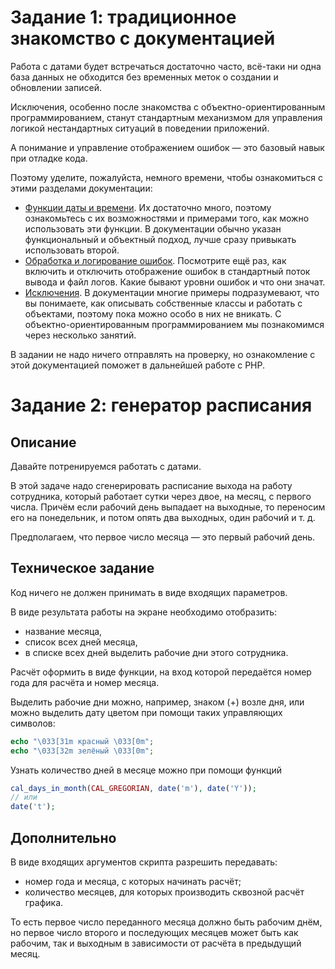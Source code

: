 # Задание 1: традиционное знакомство с документацией

Работа с датами будет встречаться достаточно часто, всё-таки ни одна база данных не обходится без
временных меток о создании и обновлении записей. 

Исключения, особенно после знакомства с объектно-ориентированным программированием, станут стандартным механизмом для управления логикой 
нестандартных ситуаций в поведении приложений. 

А понимание и управление отображением ошибок — это базовый навык при отладке кода. 

Поэтому уделите, пожалуйста, немного времени, чтобы ознакомиться с этими разделами документации: 

* [Функции даты и времени](https://www.php.net/manual/ru/ref.datetime.php). 
Их достаточно много, поэтому ознакомьтесь с их возможностями и примерами того, как можно использовать эти функции. 
В документации обычно указан функциональный и объектный подход, лучше сразу привыкать использовать 
второй. 
* [Обработка и логирование ошибок](https://www.php.net/manual/ru/book.errorfunc.php).
Посмотрите ещё раз, как включить и отключить отображение ошибок в стандартный поток вывода и 
файл логов. Какие бывают уровни ошибок и что они значат. 
* [Исключения](https://www.php.net/manual/ru/language.exceptions.php ).
В документации многие примеры подразумевают, что вы понимаете, как описывать собственные классы и работать
с объектами, поэтому пока можно особо в них не вникать. 
С объектно-ориентированным программированием мы познакомимся через несколько занятий.  

В задании не надо ничего отправлять на проверку, но ознакомление с этой документацией поможет в дальнейшей работе с PHP.

# Задание 2: генератор расписания

## Описание
Давайте потренируемся работать с датами. 

В этой задаче надо сгенерировать расписание выхода на работу сотрудника, который работает сутки через двое, на месяц, с первого числа. Причём если рабочий день выпадает на выходные, то переносим его на понедельник, и потом опять два выходных, один рабочий и т. д.  

Предполагаем, что первое число месяца — это первый рабочий день. 

## Техническое задание
Код ничего не должен принимать в виде входящих параметров. 

В виде результата работы на экране необходимо отобразить:
* название месяца,
* список всех дней месяца,
* в списке всех дней выделить рабочие дни этого сотрудника.

Расчёт оформить в виде функции, на вход которой передаётся номер года для расчёта и номер месяца.

Выделить рабочие дни можно, например, знаком (+) возле дня, или можно выделить дату цветом
при помощи таких управляющих символов:
```php
echo "\033[31m красный \033[0m";
echo "\033[32m зелёный \033[0m";
```

Узнать количество дней в месяце можно при помощи функций 
```php
cal_days_in_month(CAL_GREGORIAN, date('m'), date('Y'));
// или
date('t');
```

## Дополнительно 
В виде входящих аргументов скрипта разрешить передавать:
* номер года и месяца, с которых начинать расчёт;
* количество месяцев, для которых производить сквозной расчёт графика. 

То есть первое число переданного месяца должно быть рабочим днём, но первое число второго и последующих месяцев
может быть как рабочим, так и выходным в зависимости от расчёта в предыдущий месяц.   
